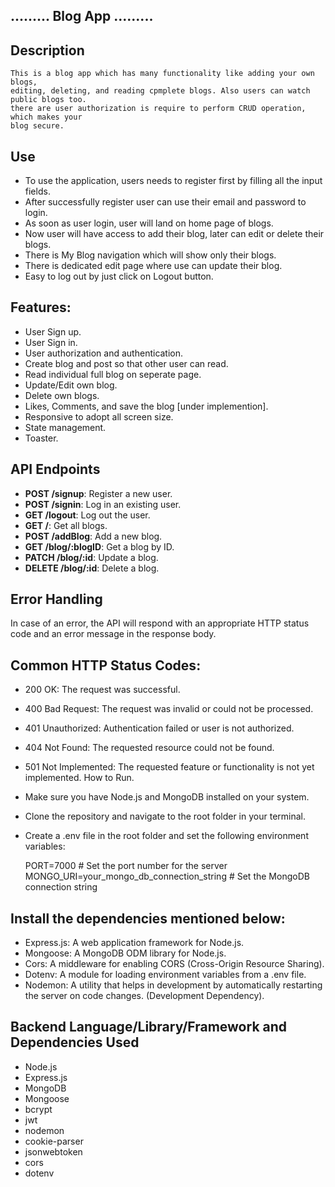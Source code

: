 ## ......... Blog App .........

## Description

    This is a blog app which has many functionality like adding your own blogs,
    editing, deleting, and reading cpmplete blogs. Also users can watch public blogs too.
    there are user authorization is require to perform CRUD operation, which makes your
    blog secure.

## Use

- To use the application, users needs to register first by filling all the input fields.
- After successfully register user can use their email and password to login.
- As soon as user login, user will land on home page of blogs.
- Now user will have access to add their blog, later can edit or delete their blogs.
- There is My Blog navigation which will show only their blogs.
- There is dedicated edit page where use can update their blog.
- Easy to log out by just click on Logout button.

## Features:

- User Sign up.
- User Sign in.
- User authorization and authentication.
- Create blog and post so that other user can read.
- Read individual full blog on seperate page.
- Update/Edit own blog.
- Delete own blogs.
- Likes, Comments, and save the blog [under implemention].
- Responsive to adopt all screen size.
- State management.
- Toaster.

## API Endpoints

- **POST /signup**: Register a new user.
- **POST /signin**: Log in an existing user.
- **GET /logout**: Log out the user.
- **GET /**: Get all blogs.
- **POST /addBlog**: Add a new blog.
- **GET /blog/:blogID**: Get a blog by ID.
- **PATCH /blog/:id**: Update a blog.
- **DELETE /blog/:id**: Delete a blog.

## Error Handling

  In case of an error, the API will respond with an appropriate HTTP status code and an error
  message in the response body.

## Common HTTP Status Codes:

- 200 OK: The request was successful.
- 400 Bad Request: The request was invalid or could not be processed.
- 401 Unauthorized: Authentication failed or user is not authorized.
- 404 Not Found: The requested resource could not be found.
- 501 Not Implemented: The requested feature or functionality is not yet implemented.
  How to Run.
- Make sure you have Node.js and MongoDB installed on your system.
- Clone the repository and navigate to the root folder in your terminal.
- Create a .env file in the root folder and set the following environment variables:

  PORT=7000 # Set the port number for the server
  MONGO_URI=your_mongo_db_connection_string # Set the MongoDB connection string

## Install the dependencies mentioned below:

- Express.js: A web application framework for Node.js.
- Mongoose: A MongoDB ODM library for Node.js.
- Cors: A middleware for enabling CORS (Cross-Origin Resource Sharing).
- Dotenv: A module for loading environment variables from a .env file.
- Nodemon: A utility that helps in development by automatically restarting the server on code
  changes. (Development Dependency).

## Backend Language/Library/Framework and Dependencies Used

- Node.js
- Express.js
- MongoDB
- Mongoose
- bcrypt
- jwt
- nodemon
- cookie-parser
- jsonwebtoken
- cors
- dotenv
